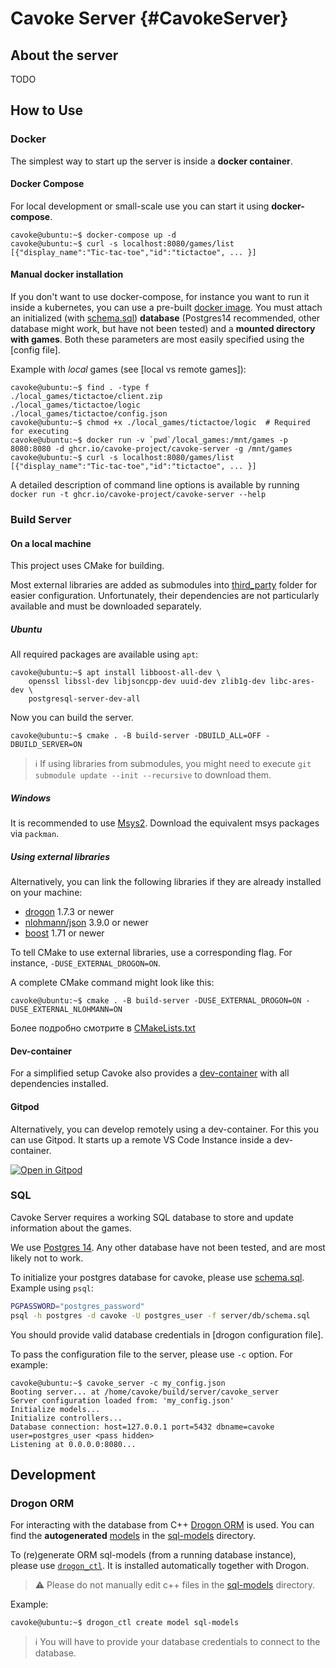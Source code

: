 # Cavoke Server {#CavokeServer}

## About the server

TODO

## How to Use

### Docker

The simplest way to start up the server is inside a **docker container**.

#### Docker Compose

For local development or small-scale use you can start it using **docker-compose**.

```console
cavoke@ubuntu:~$ docker-compose up -d
cavoke@ubuntu:~$ curl -s localhost:8080/games/list
[{"display_name":"Tic-tac-toe","id":"tictactoe", ... }]
```

#### Manual docker installation

If you don't want to use docker-compose, for instance you want to run it inside a kubernetes, you can use a pre-built [docker image](https://ghcr.io/cavoke-project/cavoke-server). You must attach an
initialized (with [schema.sql](./db/schema.sql)) **database** (Postgres14 recommended, other database might work, but
have not been tested) and a **mounted directory with games**. Both these parameters are most easily specified using
the [config file]. <!-- TODO -->

Example with *local* games (see [local vs remote games]):

```console
cavoke@ubuntu:~$ find . -type f
./local_games/tictactoe/client.zip
./local_games/tictactoe/logic
./local_games/tictactoe/config.json
cavoke@ubuntu:~$ chmod +x ./local_games/tictactoe/logic  # Required for executing 
cavoke@ubuntu:~$ docker run -v `pwd`/local_games:/mnt/games -p 8080:8080 -d ghcr.io/cavoke-project/cavoke-server -g /mnt/games
cavoke@ubuntu:~$ curl -s localhost:8080/games/list
[{"display_name":"Tic-tac-toe","id":"tictactoe", ... }]
```

A detailed description of command line options is available by
running `docker run -t ghcr.io/cavoke-project/cavoke-server --help`

### Build Server

#### On a local machine

This project uses CMake for building.

Most external libraries are added as submodules into [third_party](../third_party) folder for easier configuration.
Unfortunately, their dependencies are not particularly available and must be downloaded separately.

##### Ubuntu

All required packages are available using `apt`:

```console
cavoke@ubuntu:~$ apt install libboost-all-dev \
    openssl libssl-dev libjsoncpp-dev uuid-dev zlib1g-dev libc-ares-dev \
    postgresql-server-dev-all
```

Now you can build the server.

```console
cavoke@ubuntu:~$ cmake . -B build-server -DBUILD_ALL=OFF -DBUILD_SERVER=ON
```

> :information_source: If using libraries from submodules, you might need to execute
> `git submodule update --init --recursive` to download them.

##### Windows

It is recommended to use [Msys2](https://www.msys2.org/). Download the equivalent msys packages via `packman`.

##### Using external libraries

Alternatively, you can link the following libraries if they are already installed on your machine:

- [drogon](https://github.com/drogonframework/drogon) 1.7.3 or newer
- [nlohmann/json](https://github.com/nlohmann/json) 3.9.0 or newer
- [boost](https://www.boost.org/) 1.71 or newer

To tell CMake to use external libraries, use a corresponding flag. For instance, `-DUSE_EXTERNAL_DROGON=ON`.

A complete CMake command might look like this:

```console
cavoke@ubuntu:~$ cmake . -B build-server -DUSE_EXTERNAL_DROGON=ON -DUSE_EXTERNAL_NLOHMANN=ON
```

Более подробно смотрите в [CMakeLists.txt](./CMakeLists.txt)

#### Dev-container

For a simplified setup Cavoke also provides a [dev-container](../.devcontainer/Dockerfile) with all dependencies
installed.

#### Gitpod

Alternatively, you can develop remotely using a dev-container. For this you can use Gitpod. It starts up a remote VS
Code Instance inside a dev-container.

[![Open in Gitpod](https://gitpod.io/button/open-in-gitpod.svg)](https://gitpod.io/#https://github.com/cavoke-project/cavoke)

### SQL

Cavoke Server requires a working SQL database to store and update information about the games.

We use [Postgres 14](https://www.postgresql.org/). Any other database have not been tested, and are most likely not to
work.

To initialize your postgres database for cavoke, please use [schema.sql](db/schema.sql). Example using `psql`:

```bash
PGPASSWORD="postgres_password"
psql -h postgres -d cavoke -U postgres_user -f server/db/schema.sql
```

You should provide valid database credentials in [drogon configuration file]. <!-- TODO -->

To pass the configuration file to the server, please use `-c` option. For example:

```console
cavoke@ubuntu:~$ cavoke_server -c my_config.json
Booting server... at /home/cavoke/build/server/cavoke_server
Server configuration loaded from: 'my_config.json'
Initialize models...
Initialize controllers...
Database connection: host=127.0.0.1 port=5432 dbname=cavoke user=postgres_user <pass hidden>
Listening at 0.0.0.0:8080... 
```

## Development

### Drogon ORM

For interacting with the database from
C++ [Drogon ORM](https://github.com/drogonframework/drogon/wiki/ENG-08-3-DataBase-ORM) is used. You can find the
**autogenerated** [models](https://github.com/drogonframework/drogon/wiki/ENG-08-3-DataBase-ORM#model) in
the [sql-models](./sql-models) directory.

To (re)generate ORM sql-models (from a running database instance), please use [`drogon_ctl`](https://github.com/drogonframework/drogon/wiki/ENG-11-drogon_ctl-Command). It is installed automatically together with Drogon.

> :warning: Please do not manually edit c++ files in the [sql-models](./sql-models) directory.

Example:
```console
cavoke@ubuntu:~$ drogon_ctl create model sql-models
```

> :information_source: You will have to provide your database credentials to connect to the database.
